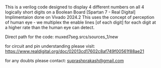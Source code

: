 This is a verilog code designed to display 4 different numbers on all 4 logically short digits on a Boolean Board [Spartan 7 - Real Digital]
Implimentaion done on Vivado 2024.2
This uses the concept of perception of human eye - we multiplex the enable lines [of each digit] for each digit at a higher rate than the human eye can detect.

Direct path for the code: muxed7seg.srcs/sources_1/new

for circuit and pin understanding please visit:
https://www.realdigital.org/doc/02013cd17602c8af749f00561f88ae21

for any doubts please contact:
suprashprakash@gmail.com
